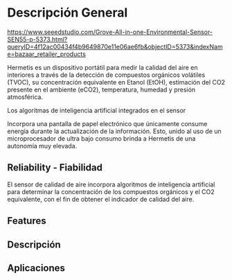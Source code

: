 # Descripción General
https://www.seeedstudio.com/Grove-All-in-one-Environmental-Sensor-SEN55-p-5373.html?queryID=4f12ac00434f4b9649870e11e06ae6fb&objectID=5373&indexName=bazaar_retailer_products

Hermetis es un dispositivo portátil para medir la calidad del aire en interiores a través de la detección de compuestos orgánicos volátiles (TVOC), su concentración equivalente en Etanol (EtOH), estimación del CO2 presente en el ambiente (eCO2), temperatura, humedad y presión atmosférica.

Los algoritmas de inteligencia artificial integrados en el sensor 

Incorpora una pantalla de papel electrónico que únicamente consume energía durante la actualización de la información. Esto, unido al uso de un microprocesador de ultra bajo consumo brinda a Hermetis de una autonomía muy elevada.


## Reliability - Fiabilidad
El sensor de calidad de aire incorpora algoritmos de inteligencia artificial para determinar la concentración de los compuestos orgánicos y el CO2 equivalente, con el fin de obtener el indicador de calidad del aire.

## Features

## Descripción

## Aplicaciones


